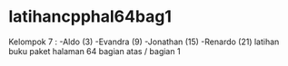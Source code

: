 # latihancpphal64bag1
Kelompok 7 : 
-Aldo (3)
-Evandra (9)
-Jonathan (15)
-Renardo (21)
latihan buku paket halaman 64 bagian atas / bagian 1
